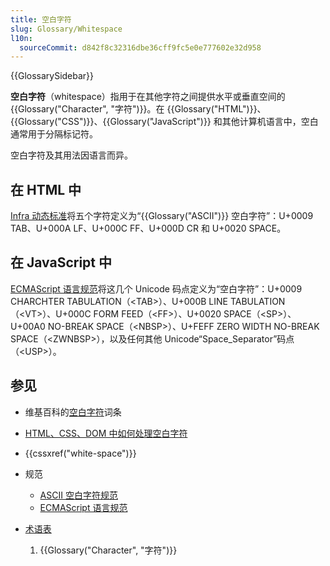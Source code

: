 ```yaml
---
title: 空白字符
slug: Glossary/Whitespace
l10n:
  sourceCommit: d842f8c32316dbe36cff9fc5e0e777602e32d958
---
```


{{GlossarySidebar}}

**空白字符**（whitespace）指用于在其他字符之间提供水平或垂直空间的{{Glossary("Character", "字符")}}。在 {{Glossary("HTML")}}、{{Glossary("CSS")}}、{{Glossary("JavaScript")}} 和其他计算机语言中，空白通常用于分隔标记符。

空白字符及其用法因语言而异。

## 在 HTML 中

[Infra 动态标准](https://infra.spec.whatwg.org/#ascii-whitespace)将五个字符定义为“{{Glossary("ASCII")}} 空白字符”：U+0009 TAB、U+000A LF、U+000C FF、U+000D CR 和 U+0020 SPACE。

## 在 JavaScript 中

[ECMAScript 语言规范](https://tc39.es/ecma262/multipage/ecmascript-language-lexical-grammar.html#sec-white-space)将这几个 Unicode 码点定义为“空白字符”：U+0009 CHARCHTER TABULATION（\<TAB>）、U+000B LINE TABULATION（\<VT>）、U+000C FORM FEED（\<FF>）、U+0020 SPACE（\<SP>）、U+00A0 NO-BREAK SPACE（\<NBSP>）、U+FEFF ZERO WIDTH NO-BREAK SPACE（\<ZWNBSP>），以及任何其他 Unicode“Space_Separator”码点（\<USP>）。

## 参见

- 维基百科的[空白字符](https://zh.wikipedia.org/wiki/空白字元)词条
- [HTML、CSS、DOM 中如何处理空白字符](/zh-CN/docs/Web/API/Document_Object_Model/Whitespace)
- {{cssxref("white-space")}}
- 规范

  - [ASCII 空白字符规范](https://infra.spec.whatwg.org/#ascii-whitespace)
  - [ECMAScript 语言规范](https://tc39.es/ecma262/multipage/ecmascript-language-lexical-grammar.html#sec-white-space)

- [术语表](/zh-CN/docs/Glossary)

  1. {{Glossary("Character", "字符")}}

